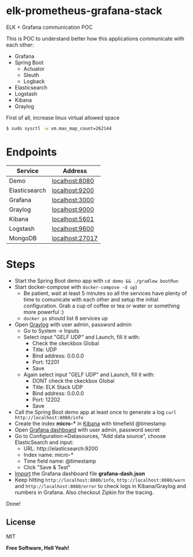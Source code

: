 # elk-prometheus-grafana-stack

ELK + Grafana communication POC

This is POC to understand better how this applications communicate with each other:

- Grafana
- Spring Boot
  - Actuator
  - Sleuth
  - Logback
- Elasticsearch
- Logstash
- Kibana
- Graylog

First of all, increase linux virtual allowed space

```sh
$ sudo sysctl -w vm.max_map_count=262144
```

# Endpoints

| Service       | Address                                   |
| ------------- | ----------------------------------------- |
| Demo          | [localhost:8080](http://localhost:8080)   |
| Elasticsearch | [localhost:9200](http://localhost:9200)   |
| Grafana       | [localhost:3000](http://localhost:3000)   |
| Graylog       | [localhost:9000](http://localhost:9000)   |
| Kibana        | [localhost:5601](http://localhost:5601)   |
| Logstash      | [localhost:9600](http://localhost:9600)   |
| MongoDB       | [localhost:27017](http://localhost:27017) |

# Steps

- Start the Spring Boot demo app with `cd demo && ./gradlew bootRun`
- Start docker-compose with `docker-compose -d up`)
  - Be patient, wait at least 5 minutes so all the services have plenty of time to comunicate with each other and setup the initial configuration. Grab a cup of coffee or tea or water or something more powerful :)
  - `docker ps` should list 8 services up
- Open [Graylog](http://localhost:9000) with user admin, password admin
  - Go to System -> Inputs
  - Select input "GELF UDP" and Launch, fill it with:
    - Check the ckeckbox Global
    - Title: UDP
    - Bind address: 0.0.0.0
    - Port: 12201
    - Save
  - Again select input "GELF UDP" and Launch, fill it with:
    - DONT check the ckeckbox Global
    - Title: ELK Stack UDP
    - Bind address: 0.0.0.0
    - Port: 12202
    - Save
- Call the Spring Boot demo app at least once to generate a log `curl http://localhost:8080/info`
- Create the index **micro-\*** in [Kibana](http://localhost:5601/app/kibana#/management/kibana/indices) with timefield @timestamp
- Open [Grafana dashboard](http://localhost:3000) with user admin, password secret
- Go to Configuration->Datasources, "Add data source", choose ElasticSearch and input:
  - URL: http://elasticsearch:9200
  - Index name: micro-\*
  - Time field name: @timestamp
  - Click "Save & Test"
- [Import](http://localhost:3000/dashboard/import) the Grafana dashboard file **grafana-dash.json**
- Keep hitting `http://localhost:8080/info`, `http://localhost:8080/warn` and `http://localhost:8080/error` to check logs in Kibana/Graylog and numbers in Grafana. Also checkout Zipkin for the tracing.

Done!

## License

MIT

**Free Software, Hell Yeah!**
